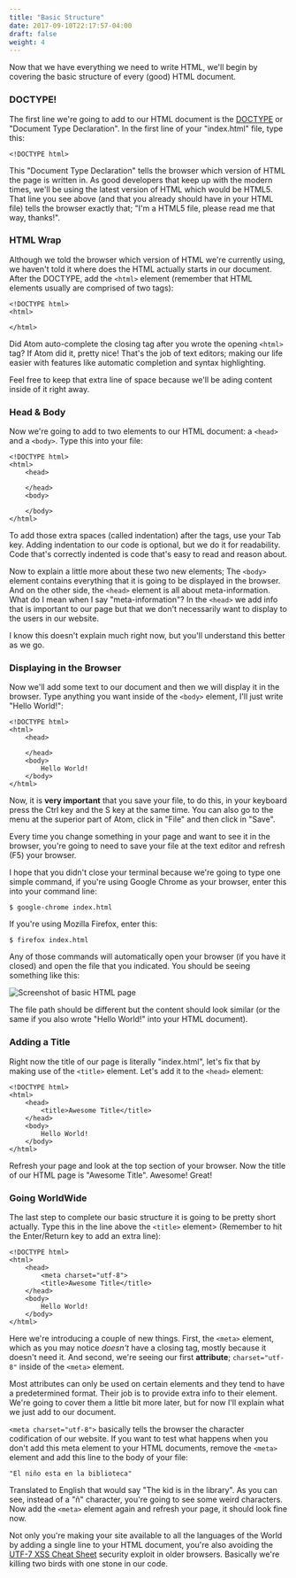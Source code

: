 ```yaml
---
title: "Basic Structure"
date: 2017-09-10T22:17:57-04:00
draft: false
weight: 4
---
```


Now that we have everything we need to write HTML, we'll begin
by covering the basic structure of every (good) HTML document.

### DOCTYPE!

The first line we're going to add to our HTML document is the [DOCTYPE](https://en.wikipedia.org/wiki/Document_type_declaration) or
"Document Type Declaration". In the first line of your "index.html" file, type
this:

    <!DOCTYPE html>

This "Document Type Declaration" tells the browser which version of HTML
the page is written in. As good developers that keep up with the modern times,
we'll be using the latest version of HTML which would be HTML5. That line you
see above (and that you already should have in your HTML file) tells the browser
exactly that; "I'm a HTML5 file, please read me that way, thanks!".

### HTML Wrap

Although we told the browser which version of HTML we're currently using,
we haven't told it where does the HTML actually starts in our document.
After the DOCTYPE, add the `<html>`
element (remember that HTML elements usually are comprised of two tags):

    <!DOCTYPE html>
    <html>

    </html>

Did Atom auto-complete the closing tag after you wrote the opening `<html>` tag?
If Atom did it, pretty nice! That's the job of text editors; making our life
easier with features like
<span class="underline">automatic completion</span> and
<span class="underline">syntax highlighting</span>.

Feel free to keep that extra line of space because we'll be ading content
inside of it right away.

### Head & Body

Now we're going to add to two elements to our HTML document: a
`<head>` and a `<body>`. Type this into your file:

    <!DOCTYPE html>
    <html>
        <head>

        </head>
        <body>

        </body>
    </html>

To add those extra spaces (called indentation) after the tags, use your Tab key.
Adding indentation to our code is optional, but we do it for readability. Code
that's correctly indented is code that's easy to read and reason about.

Now to explain a little more about these two new elements; The `<body>` element
contains everything that it is going to be
<span class="underline">displayed in the browser</span>. And on the other side, the
`<head>` element is all about <span class="underline">meta-information</span>.
What do I mean when I say "meta-information"? In the `<head>` we add info that is important
to our page but that we don't necessarily want to display to the users in our website.

I know this doesn't explain much right now, but you'll understand this
better as we go.

### Displaying in the Browser

Now we'll add some text to our document and then we will display it in the
browser. Type anything you want inside of the `<body>` element, I'll just
write "Hello World!":

    <!DOCTYPE html>
    <html>
        <head>

        </head>
        <body>
            Hello World!
        </body>
    </html>

Now, it is **very important** that you save your file, to do this, in your
keyboard press the Ctrl key and the S key at the same time. You can also go
to the menu at the superior part of Atom, click in "File" and then click in
"Save".

Every time you change something in your page and want to see it in the browser,
you're going to need to save your file at the text editor and refresh (F5) your
browser.

I hope that you didn't close your terminal because we're going to type one
simple command, if you're using Google Chrome as your browser, enter this
into your command line:

    $ google-chrome index.html

If you're using Mozilla Firefox, enter this:

    $ firefox index.html

Any of those commands will automatically open your browser (if you have it closed)
and open the file that you indicated. You should be seeing something like this:

![Screenshot of basic HTML page](hello_world_html.png)

The file path should be different but the content should look similar (or the
same if you also wrote "Hello World!" into your HTML document).

### Adding a Title

Right now the title of our page is literally "index.html", let's fix that by
making use of the `<title>` element. Let's add it to the `<head>` element:

    <!DOCTYPE html>
    <html>
        <head>
            <title>Awesome Title</title>
        </head>
        <body>
            Hello World!
        </body>
    </html>

Refresh your page and look at the top section of your browser.
Now the title of our HTML page is "Awesome Title".
<span class="strikethrough">Awesome!</span> Great!

### Going WorldWide

The last step to complete our basic structure it is going to be pretty short
actually. Type this in the line above the `<title>` element> (Remember to hit
the Enter/Return key to add an extra line):

    <!DOCTYPE html>
    <html>
        <head>
            <meta charset="utf-8">
            <title>Awesome Title</title>
        </head>
        <body>
            Hello World!
        </body>
    </html>

Here we're introducing a couple of new things. First, the `<meta>` element,
which as you may notice *doesn't* have a closing tag, mostly because it
doesn't need it. And second, we're seeing our first **attribute**; `charset="utf-8"`
inside of the `<meta>` element.

Most attributes can only be used on certain elements and they tend to have
a predetermined format. Their job is to provide extra info to their element.
We're going to cover them a little bit more later, but for now I'll explain
what we just add to our document.

`<meta charset="utf-8">` basically tells the browser the character
codification of our website. If you want to test what happens when
you don't add this meta element to your HTML documents, remove the
`<meta>` element and add this line to the body of your file:

    "El niño esta en la biblioteca"

Translated to English that would say "The kid is in the library". As you can
see, instead of a "ñ" character, you're going to see some weird characters.
Now add the `<meta>` element again and refresh your page, it should look
fine now.

Not only you're making your site available to all the languages of the World
by adding a single line to your HTML document, you're also avoiding the
[UTF-7 XSS Cheat Sheet](https://www.owasp.org/index.php/XSS_Filter_Evasion_Cheat_Sheet#UTF-7_encoding)
security exploit in older browsers. Basically we're killing two birds with one
stone in our code.
